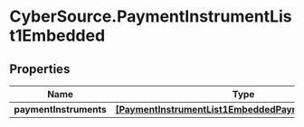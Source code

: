 # CyberSource.PaymentInstrumentList1Embedded

## Properties
Name | Type | Description | Notes
------------ | ------------- | ------------- | -------------
**paymentInstruments** | [**[PaymentInstrumentList1EmbeddedPaymentInstruments]**](PaymentInstrumentList1EmbeddedPaymentInstruments.md) |  | [optional] 


